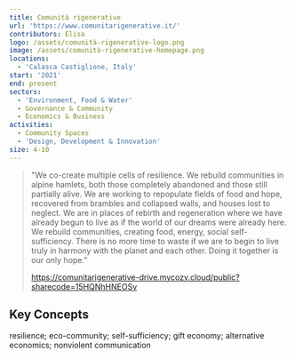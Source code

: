 ```yaml
---
title: Comunità rigenerative
url: 'https://www.comunitarigenerative.it/'
contributors: Elisa
logo: /assets/comunità-rigenerative-logo.png
image: /assets/comunità-rigenerative-homepage.png
locations:
  - 'Calasca Castiglione, Italy'
start: '2021'
end: present
sectors:
  - 'Environment, Food & Water'
  - Governance & Community
  - Economics & Business
activities:
  - Community Spaces
  - 'Design, Development & Innovation'
size: 4-10
---
```

> "We co-create multiple cells of resilience. We rebuild communities in alpine hamlets, both those completely abandoned and those still partially alive. We are working to repopulate fields of food and hope, recovered from brambles and collapsed walls, and houses lost to neglect. We are in places of rebirth and regeneration where we have already begun to live as if the world of our dreams were already here. We rebuild communities, creating food, energy, social self-sufficiency. There is no more time to waste if we are to begin to live truly in harmony with the planet and each other. Doing it together is our only hope."
> 
> https://comunitarigenerative-drive.mycozy.cloud/public?sharecode=15HQNhHNEOSv

## Key Concepts

resilience; eco-community; self-sufficiency; gift economy; alternative economics; nonviolent communication
